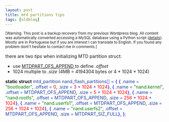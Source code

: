 ```yaml
---
layout: post
title: mtd partitions tips
tags: [oldblog]
---
```


<small>[Warning: This post is a backup recovery from my previous Wordpress blog. All content was automatically converted accessing a MySQL database using a Python script (<a href="http://maluta.github.io/blog/convert-wordpress-to-jekyll/">details</a>). Mostly are in Portuguese but if you are interest I can translate to English. If you found any problem dont't hesitate to contact me in comments.]</small>



there are two<em> tips </em>when initializing MTD partition struct:
<ul>
	<li>use <a href="http://git.kernel.org/?p=linux/kernel/git/torvalds/linux-2.6.git;a=blob;f=include/linux/mtd/partitions.h;h=2b54316591d2b4231070a08dec7b6ad33a061ad3;hb=ff8b16d7e15a8ba2a6086645614a483e048e3fbf" target="_blank">MTDPART_OFS_APPEND </a> to define <em>.offset</em></li>
	<li>1024 multiple to <em>.size</em> (4MB = 4194304 bytes or 4 * 1024 * 1024)</li>
</ul>
<strong>static</strong> <strong>struct</strong> <span style="color: #2040a0;">mtd_partition</span> <span style="color: #2040a0;">nand_flash_partitions</span><span style="color: #4444ff;">[</span><span style="color: #4444ff;">]</span> <span style="color: #4444ff;">=</span> <span style="color: #4444ff;"><strong>{</strong></span>
<span style="color: #4444ff;"><strong>{</strong></span>
.<span style="color: #2040a0;">name</span> <span style="color: #4444ff;">=</span> <span style="color: #008000;">"bootloader"</span>,
.<span style="color: #2040a0;">offset</span> <span style="color: #4444ff;">=</span> <span style="color: #ff0000;">0</span>,
.<span style="color: #2040a0;">size</span> <span style="color: #4444ff;">=</span> <span style="color: #ff0000;">3</span> <span style="color: #4444ff;">*</span> <span style="color: #ff0000;">1024</span> <span style="color: #4444ff;">*</span> <span style="color: #ff0000;">1024</span><span style="color: #4444ff;"><strong>}</strong></span>,
<span style="color: #4444ff;"><strong>{</strong></span>
.<span style="color: #2040a0;">name</span> <span style="color: #4444ff;">=</span> <span style="color: #008000;">"nand.kernel"</span>,
.<span style="color: #2040a0;">offset</span> <span style="color: #4444ff;">=</span> <span style="color: #2040a0;">MTDPART_OFS_APPEND</span>,
.<span style="color: #2040a0;">size</span> <span style="color: #4444ff;">=</span> <span style="color: #ff0000;">5</span> <span style="color: #4444ff;">*</span> <span style="color: #ff0000;">1024</span> <span style="color: #4444ff;">*</span> <span style="color: #ff0000;">1024</span><span style="color: #4444ff;"><strong>}</strong></span>,
<span style="color: #4444ff;"><strong>{</strong></span>
.<span style="color: #2040a0;">name</span> <span style="color: #4444ff;">=</span> <span style="color: #008000;">"nand.rootfs"</span>,
.<span style="color: #2040a0;">offset</span> <span style="color: #4444ff;">=</span> <span style="color: #2040a0;">MTDPART_OFS_APPEND</span>,
.<span style="color: #2040a0;">size</span> <span style="color: #4444ff;">=</span> <span style="color: #ff0000;">256</span> <span style="color: #4444ff;">*</span> <span style="color: #ff0000;">1024</span> <span style="color: #4444ff;">*</span> <span style="color: #ff0000;">1024</span><span style="color: #4444ff;"><strong>}</strong></span>,
<span style="color: #4444ff;"><strong>{</strong></span>
.<span style="color: #2040a0;">name</span> <span style="color: #4444ff;">=</span> <span style="color: #008000;">"nand.userfs1"</span>,
.<span style="color: #2040a0;">offset</span> <span style="color: #4444ff;">=</span> <span style="color: #2040a0;">MTDPART_OFS_APPEND</span>,
.<span style="color: #2040a0;">size</span> <span style="color: #4444ff;">=</span> <span style="color: #ff0000;">256</span> <span style="color: #4444ff;">*</span> <span style="color: #ff0000;">1024</span> <span style="color: #4444ff;">*</span> <span style="color: #ff0000;">1024</span><span style="color: #4444ff;"><strong>}</strong></span>,
<span style="color: #4444ff;"><strong>{</strong></span>
.<span style="color: #2040a0;">name</span> <span style="color: #4444ff;">=</span> <span style="color: #008000;">"nand.userfs2"</span>,
.<span style="color: #2040a0;">offset</span> <span style="color: #4444ff;">=</span> <span style="color: #2040a0;">MTDPART_OFS_APPEND</span>,
.<span style="color: #2040a0;">size</span> <span style="color: #4444ff;">=</span> <span style="color: #2040a0;">MTDPART_SIZ_FULL</span><span style="color: #4444ff;"><strong>}</strong></span>,
<span style="color: #4444ff;"><strong>}</strong></span><span style="color: #4444ff;">;</span>
<div id="_mcePaste" style="position: absolute; left: -10000px; top: 122px; width: 1px; height: 1px; overflow: hidden;">&lt;strong&gt;static&lt;/strong&gt; &lt;strong&gt;struct&lt;/strong&gt; &lt;span style="color: #2040a0;"&gt;mtd_partition&lt;/span&gt; &lt;span style="color: #2040a0;"&gt;nand_flash_partitions&lt;/span&gt;&lt;span style="color: #4444ff;"&gt;[&lt;/span&gt;&lt;span style="color: #4444ff;"&gt;]&lt;/span&gt; &lt;span style="color: #4444ff;"&gt;=&lt;/span&gt; &lt;span style="color: #4444ff;"&gt;&lt;strong&gt;{&lt;/strong&gt;&lt;/span&gt;
&lt;span style="color: #4444ff;"&gt;&lt;strong&gt;{&lt;/strong&gt;&lt;/span&gt;
&amp;nbsp;&amp;nbsp;&amp;nbsp;&amp;nbsp;.&lt;span style="color: #2040a0;"&gt;&amp;amp;nbname&lt;/span&gt; &lt;span style="color: #4444ff;"&gt;=&lt;/span&gt; &lt;span style="color: #008000;"&gt;"bootloader"&lt;/span&gt;,
&amp;nbsp;&amp;nbsp;&amp;nbsp;&amp;nbsp;.&lt;span style="color: #2040a0;"&gt;offset&lt;/span&gt; &lt;span style="color: #4444ff;"&gt;=&lt;/span&gt; &lt;span style="color: #ff0000;"&gt;0&lt;/span&gt;,
&amp;nbsp;&amp;nbsp;&amp;nbsp;&amp;nbsp;.&lt;span style="color: #2040a0;"&gt;size&lt;/span&gt; &lt;span style="color: #4444ff;"&gt;=&lt;/span&gt; &lt;span style="color: #ff0000;"&gt;3&lt;/span&gt; &lt;span style="color: #4444ff;"&gt;*&lt;/span&gt; &lt;span style="color: #ff0000;"&gt;1024&lt;/span&gt; &lt;span style="color: #4444ff;"&gt;*&lt;/span&gt; &lt;span style="color: #ff0000;"&gt;1024&lt;/span&gt;&lt;span style="color: #4444ff;"&gt;&lt;strong&gt;}&lt;/strong&gt;&lt;/span&gt;,
&lt;span style="color: #4444ff;"&gt;&lt;strong&gt;{&lt;/strong&gt;&lt;/span&gt;
&amp;nbsp;&amp;nbsp;&amp;nbsp;&amp;nbsp;.&lt;span style="color: #2040a0;"&gt;name&lt;/span&gt; &lt;span style="color: #4444ff;"&gt;=&lt;/span&gt; &lt;span style="color: #008000;"&gt;"nand.kernel"&lt;/span&gt;,
&amp;nbsp;&amp;nbsp;&amp;nbsp;&amp;nbsp;.&lt;span style="color: #2040a0;"&gt;offset&lt;/span&gt; &lt;span style="color: #4444ff;"&gt;=&lt;/span&gt; &lt;span style="color: #2040a0;"&gt;MTDPART_OFS_APPEND&lt;/span&gt;,
&amp;nbsp;&amp;nbsp;&amp;nbsp;&amp;nbsp;.&lt;span style="color: #2040a0;"&gt;size&lt;/span&gt; &lt;span style="color: #4444ff;"&gt;=&lt;/span&gt; &lt;span style="color: #ff0000;"&gt;5&lt;/span&gt; &lt;span style="color: #4444ff;"&gt;*&lt;/span&gt; &lt;span style="color: #ff0000;"&gt;1024&lt;/span&gt; &lt;span style="color: #4444ff;"&gt;*&lt;/span&gt; &lt;span style="color: #ff0000;"&gt;1024&lt;/span&gt;&lt;span style="color: #4444ff;"&gt;&lt;strong&gt;}&lt;/strong&gt;&lt;/span&gt;,
&lt;span style="color: #4444ff;"&gt;&lt;strong&gt;{&lt;/strong&gt;&lt;/span&gt;
&amp;nbsp;&amp;nbsp;&amp;nbsp;&amp;nbsp;.&lt;span style="color: #2040a0;"&gt;name&lt;/span&gt; &lt;span style="color: #4444ff;"&gt;=&lt;/span&gt; &lt;span style="color: #008000;"&gt;"nand.rootfs"&lt;/span&gt;,
&amp;nbsp;&amp;nbsp;&amp;nbsp;&amp;nbsp;.&lt;span style="color: #2040a0;"&gt;offset&lt;/span&gt; &lt;span style="color: #4444ff;"&gt;=&lt;/span&gt; &lt;span style="color: #2040a0;"&gt;MTDPART_OFS_APPEND&lt;/span&gt;,
&amp;nbsp;&amp;nbsp;&amp;nbsp;&amp;nbsp;.&lt;span style="color: #2040a0;"&gt;size&lt;/span&gt; &lt;span style="color: #4444ff;"&gt;=&lt;/span&gt; &lt;span style="color: #ff0000;"&gt;256&lt;/span&gt; &lt;span style="color: #4444ff;"&gt;*&lt;/span&gt; &lt;span style="color: #ff0000;"&gt;1024&lt;/span&gt; &lt;span style="color: #4444ff;"&gt;*&lt;/span&gt; &lt;span style="color: #ff0000;"&gt;1024&lt;/span&gt;&lt;span style="color: #4444ff;"&gt;&lt;strong&gt;}&lt;/strong&gt;&lt;/span&gt;,
&lt;span style="color: #4444ff;"&gt;&lt;strong&gt;{&lt;/strong&gt;&lt;/span&gt;
&amp;nbsp;&amp;nbsp;&amp;nbsp;&amp;nbsp;.&lt;span style="color: #2040a0;"&gt;name&lt;/span&gt; &lt;span style="color: #4444ff;"&gt;=&lt;/span&gt; &lt;span style="color: #008000;"&gt;"nand.userfs1"&lt;/span&gt;,
&amp;nbsp;&amp;nbsp;&amp;nbsp;&amp;nbsp;.&lt;span style="color: #2040a0;"&gt;offset&lt;/span&gt; &lt;span style="color: #4444ff;"&gt;=&lt;/span&gt; &lt;span style="color: #2040a0;"&gt;MTDPART_OFS_APPEND&lt;/span&gt;,
&amp;nbsp;&amp;nbsp;&amp;nbsp;&amp;nbsp;.&lt;span style="color: #2040a0;"&gt;size&lt;/span&gt; &lt;span style="color: #4444ff;"&gt;=&lt;/span&gt; &lt;span style="color: #ff0000;"&gt;256&lt;/span&gt; &lt;span style="color: #4444ff;"&gt;*&lt;/span&gt; &lt;span style="color: #ff0000;"&gt;1024&lt;/span&gt; &lt;span style="color: #4444ff;"&gt;*&lt;/span&gt; &lt;span style="color: #ff0000;"&gt;1024&lt;/span&gt;&lt;span style="color: #4444ff;"&gt;&lt;strong&gt;}&lt;/strong&gt;&lt;/span&gt;,
&lt;span style="color: #4444ff;"&gt;&lt;strong&gt;{&lt;/strong&gt;&lt;/span&gt;
&amp;nbsp;&amp;nbsp;&amp;nbsp;&amp;nbsp;.&lt;span style="color: #2040a0;"&gt;name&lt;/span&gt; &lt;span style="color: #4444ff;"&gt;=&lt;/span&gt; &lt;span style="color: #008000;"&gt;"nand.userfs2"&lt;/span&gt;,
&amp;nbsp;&amp;nbsp;&amp;nbsp;&amp;nbsp;.&lt;span style="color: #2040a0;"&gt;offset&lt;/span&gt; &lt;span style="color: #4444ff;"&gt;=&lt;/span&gt; &lt;span style="color: #2040a0;"&gt;MTDPART_OFS_APPEND&lt;/span&gt;,
&amp;nbsp;&amp;nbsp;&amp;nbsp;&amp;nbsp;.&lt;span style="color: #2040a0;"&gt;size&lt;/span&gt; &lt;span style="color: #4444ff;"&gt;=&lt;/span&gt; &lt;span style="color: #2040a0;"&gt;MTDPART_SIZ_FULL&lt;/span&gt;&lt;span style="color: #4444ff;"&gt;&lt;strong&gt;}&lt;/strong&gt;&lt;/span&gt;,
&lt;span style="color: #4444ff;"&gt;&lt;strong&gt;}&lt;/strong&gt;&lt;/span&gt;&lt;span style="color: #4444ff;"&gt;;&lt;/span&gt;</div>
